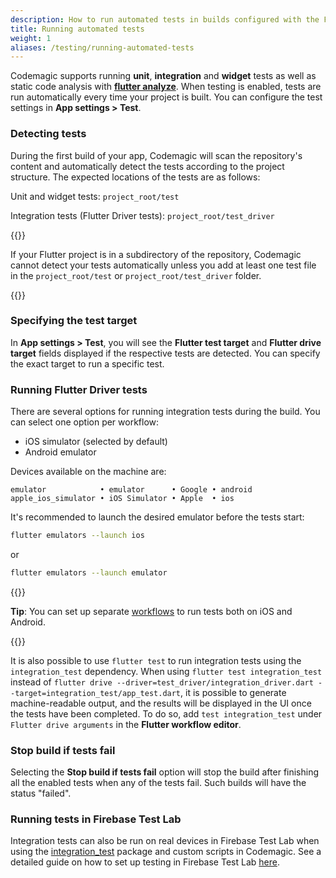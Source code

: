 ```yaml
---
description: How to run automated tests in builds configured with the Flutter workflow editor
title: Running automated tests
weight: 1
aliases: /testing/running-automated-tests
---
```


Codemagic supports running **unit**, **integration** and **widget** tests as well as static code analysis with [**flutter analyze**](./static-code-analysis). When testing is enabled, tests are run automatically every time your project is built. You can configure the test settings in **App settings > Test**.

### Detecting tests

During the first build of your app, Codemagic will scan the repository's content and automatically detect the tests according to the project structure. The expected locations of the tests are as follows:

Unit and widget tests: `project_root/test`

Integration tests (Flutter Driver tests): `project_root/test_driver`

{{<notebox>}}

If your Flutter project is in a subdirectory of the repository, Codemagic cannot detect your tests automatically unless you add at least one test file in the `project_root/test` or `project_root/test_driver` folder.

{{</notebox>}}

### Specifying the test target

In **App settings > Test**, you will see the **Flutter test target** and **Flutter drive target** fields displayed if the respective tests are detected. You can specify the exact target to run a specific test.

### Running Flutter Driver tests

There are several options for running integration tests during the build. You can select one option per workflow:

* iOS simulator (selected by default)
* Android emulator

Devices available on the machine are:

```
emulator            • emulator      • Google • android
apple_ios_simulator • iOS Simulator • Apple  • ios
```

It's recommended to launch the desired emulator before the tests start:

```sh
flutter emulators --launch ios
```

or

```bash
flutter emulators --launch emulator
```

{{<notebox>}}

**Tip**: You can set up separate [workflows](../flutter/creating-workflows/) to run tests both on iOS and Android.

{{</notebox>}}

It is also possible to use `flutter test` to run integration tests using the `integration_test` dependency. When using `flutter test integration_test` instead of `flutter drive --driver=test_driver/integration_driver.dart --target=integration_test/app_test.dart`, it is possible to generate machine-readable output, and the results will be displayed in the UI once the tests have been completed. To do so, add `test integration_test` under `Flutter drive arguments` in the **Flutter workflow editor**.

### Stop build if tests fail

Selecting the **Stop build if tests fail** option will stop the build after finishing all the enabled tests when any of the tests fail. Such builds will have the status "failed".

### Running tests in Firebase Test Lab

Integration tests can also be run on real devices in Firebase Test Lab when using the [integration_test](https://github.com/flutter/flutter/tree/master/packages/integration_test) package and custom scripts in Codemagic. See a detailed guide on how to set up testing in Firebase Test Lab [here](https://blog.codemagic.io/codemagic-flutter-integration-tests-firebase-test-lab/).
